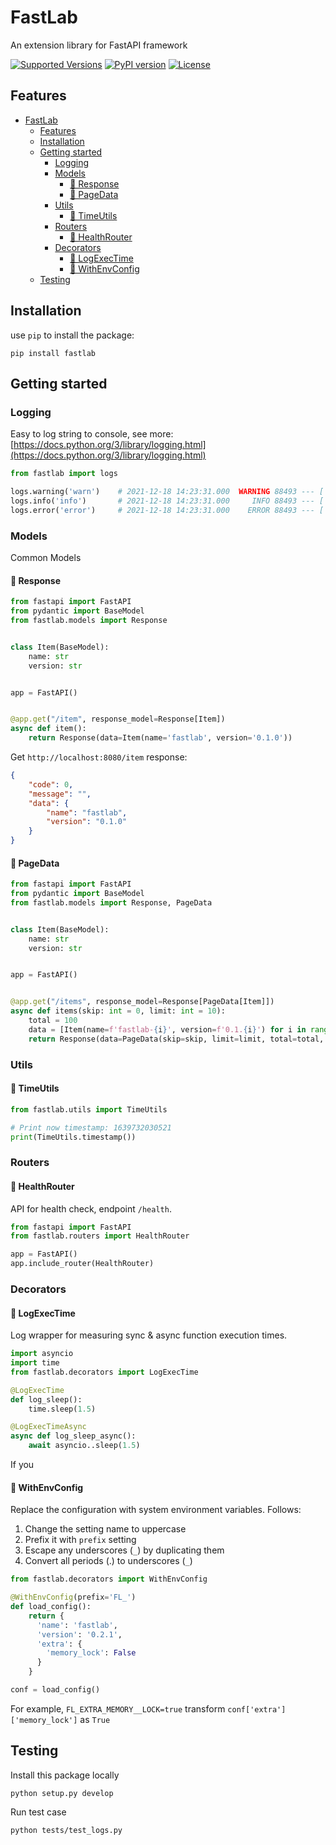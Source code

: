 # FastLab

An extension library for FastAPI framework

[![Supported Versions](https://img.shields.io/pypi/pyversions/fastlab.svg)](https://pypi.org/project/fastlab)
[![PyPI version](https://badge.fury.io/py/fastlab.svg)](https://pypi.org/project/fastlab)
[![License](https://img.shields.io/github/license/tezignlab/fastlab)](https://github.com/tezignlab/fastlab/blob/main/LICENSE)


## Features

- [FastLab](#fastlab)
  - [Features](#features)
  - [Installation](#installation)
  - [Getting started](#getting-started)
    - [Logging](#logging)
    - [Models](#models)
      - [🔰 Response](#-response)
      - [🔰 PageData](#-pagedata)
    - [Utils](#utils)
      - [🔰 TimeUtils](#-timeutils)
    - [Routers](#routers)
      - [🔰 HealthRouter](#-healthrouter)
    - [Decorators](#decorators)
      - [🔰 LogExecTime](#-logexectime)
      - [🔰 WithEnvConfig](#-withenvconfig)
  - [Testing](#testing)


## Installation

use `pip` to install the package:

```shell
pip install fastlab
```

## Getting started

### Logging

Easy to log string to console, see more: [https://docs.python.org/3/library/logging.html](https://docs.python.org/3/library/logging.html)

```python
from fastlab import logs

logs.warning('warn')    # 2021-12-18 14:23:31.000  WARNING 88493 --- [  MainThread] test_logs        : warn
logs.info('info')       # 2021-12-18 14:23:31.000     INFO 88493 --- [  MainThread] test_logs        : info
logs.error('error')     # 2021-12-18 14:23:31.000    ERROR 88493 --- [  MainThread] test_logs        : error
```

### Models

Common Models

#### 🔰 Response

```python
from fastapi import FastAPI
from pydantic import BaseModel
from fastlab.models import Response


class Item(BaseModel):
    name: str
    version: str


app = FastAPI()


@app.get("/item", response_model=Response[Item])
async def item():
    return Response(data=Item(name='fastlab', version='0.1.0'))
```

Get `http://localhost:8080/item` response: 
```json
{
    "code": 0,
    "message": "",
    "data": {
        "name": "fastlab",
        "version": "0.1.0"
    }
}
```

#### 🔰 PageData

```python
from fastapi import FastAPI
from pydantic import BaseModel
from fastlab.models import Response, PageData


class Item(BaseModel):
    name: str
    version: str


app = FastAPI()


@app.get("/items", response_model=Response[PageData[Item]])
async def items(skip: int = 0, limit: int = 10):
    total = 100
    data = [Item(name=f'fastlab-{i}', version=f'0.1.{i}') for i in range(skip, skip + limit)]
    return Response(data=PageData(skip=skip, limit=limit, total=total, has_more=total > skip + limit, data=data))
```


### Utils

#### 🔰 TimeUtils

```python
from fastlab.utils import TimeUtils

# Print now timestamp: 1639732030521
print(TimeUtils.timestamp())
```

### Routers

#### 🔰 HealthRouter

API for health check, endpoint `/health`.

```python
from fastapi import FastAPI
from fastlab.routers import HealthRouter

app = FastAPI()
app.include_router(HealthRouter)
```

### Decorators

#### 🔰 LogExecTime

Log wrapper for measuring sync & async function execution times.

```python
import asyncio
import time
from fastlab.decorators import LogExecTime

@LogExecTime
def log_sleep():
    time.sleep(1.5)

@LogExecTimeAsync
async def log_sleep_async():
    await asyncio..sleep(1.5)
```

If you 


#### 🔰 WithEnvConfig

Replace the configuration with system environment variables. Follows:

1. Change the setting name to uppercase
2. Prefix it with `prefix` setting
3. Escape any underscores (`_`) by duplicating them
4. Convert all periods (.) to underscores (`_`)

```python
from fastlab.decorators import WithEnvConfig

@WithEnvConfig(prefix='FL_')
def load_config():
    return {
      'name': 'fastlab', 
      'version': '0.2.1',
      'extra': {
        'memory_lock': False
      }
    }

conf = load_config()
```

For example, `FL_EXTRA_MEMORY__LOCK=true` transform `conf['extra']['memory_lock']` as `True`


## Testing

Install this package locally

```
python setup.py develop
```

Run test case

```
python tests/test_logs.py
```
